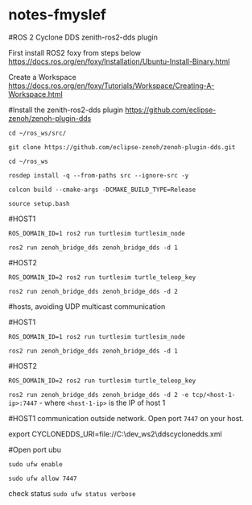 # notes-fmyslef

#ROS 2 Cyclone DDS zenith-ros2-dds plugin

First install ROS2 foxy from steps below
https://docs.ros.org/en/foxy/Installation/Ubuntu-Install-Binary.html

Create a Workspace
https://docs.ros.org/en/foxy/Tutorials/Workspace/Creating-A-Workspace.html


#Install the  zenith-ros2-dds plugin
https://github.com/eclipse-zenoh/zenoh-plugin-dds

``cd ~/ros_ws/src/``

``git clone https://github.com/eclipse-zenoh/zenoh-plugin-dds.git``

``cd ~/ros_ws``

``rosdep install -q --from-paths src --ignore-src -y``

``colcon build --cmake-args -DCMAKE_BUILD_TYPE=Release``

``source setup.bash``


#HOST1

``ROS_DOMAIN_ID=1 ros2 run turtlesim turtlesim_node``

``ros2 run zenoh_bridge_dds zenoh_bridge_dds -d 1``

#HOST2

``ROS_DOMAIN_ID=2 ros2 run turtlesim turtle_teleop_key``

``ros2 run zenoh_bridge_dds zenoh_bridge_dds -d 2``




#hosts, avoiding UDP multicast communication

#HOST1

``ROS_DOMAIN_ID=1 ros2 run turtlesim turtlesim_node``

``ros2 run zenoh_bridge_dds zenoh_bridge_dds -d 1``

#HOST2

``ROS_DOMAIN_ID=2 ros2 run turtlesim turtle_teleop_key``

``ros2 run zenoh_bridge_dds zenoh_bridge_dds -d 2 -e tcp/<host-1-ip>:7447``  - where ``<host-1-ip>`` is the IP of host 1


#HOST1 communication outside network. Open port ``7447`` on your host.    

export CYCLONEDDS_URI=file://C:\dev_ws2\ddscyclonedds\.xml



#Open port ubu

``sudo ufw enable``

``sudo ufw allow 7447``

check status ``sudo ufw status verbose``

